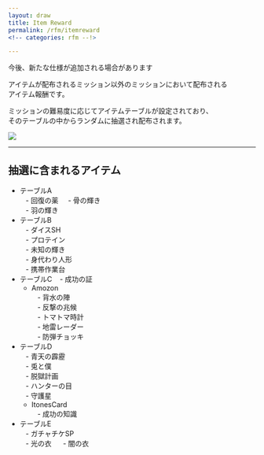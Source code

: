 ```yaml
---
layout: draw
title: Item Reward
permalink: /rfm/itemreward
<!-- categories: rfm --!>

---
```

<p class="alert alert-info">今後、新たな仕様が追加される場合があります</p>

アイテムが配布されるミッション以外のミッションにおいて配布される<br>
アイテム報酬です。<br>

ミッションの難易度に応じてアイテムテーブルが設定されており、<br>
そのテーブルの中からランダムに抽選され配布されます。<br>

<img src="http://web.njj12.net/public/images/rfm/ItemReward.png"><br>


---------------------------------------
## 抽選に含まれるアイテム


- テーブルA  
    - 回復の薬  
    - 骨の輝き   
    - 羽の輝き   
- テーブルB  
    - ダイスSH  
    - プロテイン  
    - 未知の輝き  
    - 身代わり人形  
    - 携帯作業台  
- テーブルC 
    - 成功の証  
    - Amozon  
    - 背水の陣  
    - 反撃の兆候  
    - トマトマ時計  
    - 地雷レーダー  
    - 防弾チョッキ  
- テーブルD  
    - 青天の霹靂  
    - 兎と僕  
    - 脱獄計画  
    - ハンターの目  
    - 守護星  
    - ItonesCard  
    - 成功の知識
- テーブルE  
    - ガチャチケSP  
    - 光の衣  
    - 闇の衣  

  
    
